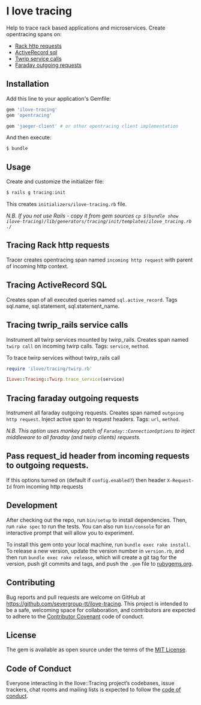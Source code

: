 # I love tracing

Help to trace rack based applications and microservices. Create opentracing spans on:
 - [Rack http requests](#tracing-rack-http-requests)
 - [ActiveRecord sql](#tracing-activerecord-sql)
 - [Twrip service calls](#tracing-twrip_rails-service-calls)
 - [Faraday outgoing requests](#tracing-faraday-outgoing-requests)

## Installation

Add this line to your application's Gemfile:

```ruby
gem 'ilove-tracing'
gem 'opentracing'

gem 'jaeger-client' # or other opentracing client implementation
```

And then execute:

    $ bundle

## Usage

Create and customize the initializer file:

```sh
$ rails g tracing:init
```

This creates `initializers/ilove-tracing.rb` file. 

_N.B. If you not use Rails - copy it from gem sources 
`cp $(bundle show ilove-tracing)/lib/generators/tracing/init/templates/ilove_tracing.rb ./`_ 

## Tracing Rack http requests

Tracer creates opentracing span named `incoming http request` with parent of incoming http context.

## Tracing ActiveRecord SQL

Creates span of all executed queries named `sql.active_record`. Tags sql.name, sql.statement, sql.statement_name.

## Tracing twrip_rails service calls

Instrument all twirp services mounted by twirp_rails. Creates span named `twirp call` on incoming twirp calls. 
Tags: `service`, `method`. 

To trace twirp services without twirp_rails call 
```ruby
require 'ilove/tracing/twirp.rb'

ILove::Tracing::Twirp.trace_service(service)
```

## Tracing faraday outgoing requests

Instrument all faraday outgoing requests. Creates span named `outgoing http request`. 
Inject active span to request headers. 
Tags: `url`, `method`. 

_N.B. This option uses monkey patch of `Faraday::ConnectionOptions` to inject middleware to all faraday 
(and twirp clients) requests._

## Pass request_id header from incoming requests to outgoing requests.

If this options turned on (default if `config.enabled?`) then header `X-Request-Id` from incoming http requests

## Development

After checking out the repo, run `bin/setup` to install dependencies. Then, run `rake spec` to run the tests. You can also run `bin/console` for an interactive prompt that will allow you to experiment.

To install this gem onto your local machine, run `bundle exec rake install`. To release a new version, update the version number in `version.rb`, and then run `bundle exec rake release`, which will create a git tag for the version, push git commits and tags, and push the `.gem` file to [rubygems.org](https://rubygems.org).

## Contributing

Bug reports and pull requests are welcome on GitHub at https://github.com/severgroup-tt/ilove-tracing. This project is intended to be a safe, welcoming space for collaboration, and contributors are expected to adhere to the [Contributor Covenant](http://contributor-covenant.org) code of conduct.

## License

The gem is available as open source under the terms of the [MIT License](https://opensource.org/licenses/MIT).

## Code of Conduct

Everyone interacting in the Ilove::Tracing project’s codebases, issue trackers, chat rooms and mailing lists is expected to follow the [code of conduct](https://github.com/[USERNAME]/ilove-tracing/blob/master/CODE_OF_CONDUCT.md).
